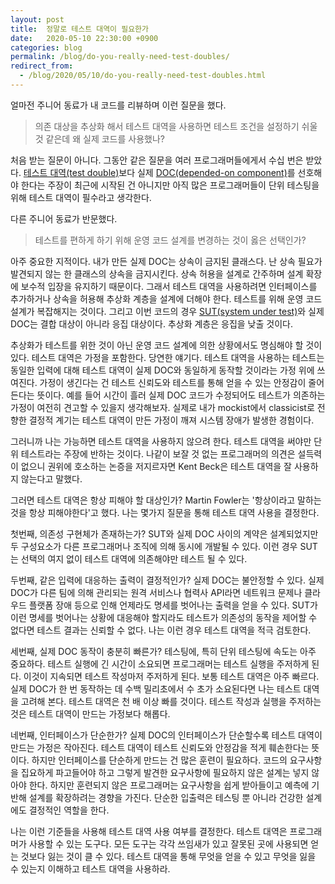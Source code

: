 ```yaml
---
layout: post
title:  정말로 테스트 대역이 필요한가
date:   2020-05-10 22:30:00 +0900
categories: blog
permalink: /blog/do-you-really-need-test-doubles/
redirect_from:
  - /blog/2020/05/10/do-you-really-need-test-doubles.html
---
```


얼마전 주니어 동료가 내 코드를 리뷰하며 이런 질문을 했다.

> 의존 대상을 추상화 해서 테스트 대역을 사용하면 테스트 조건을 설정하기 쉬울 것 같은데 왜 실제 코드를 사용했나?

처음 받는 질문이 아니다. 그동안 같은 질문을 여러 프로그래머들에게서 수십 번은 받았다. [테스트 대역(test double)](https://en.wikipedia.org/wiki/Test_double)보다 실제 [DOC(depended-on component)](http://xunitpatterns.com/DOC.html)를 선호해야 한다는 주장이 최근에 시작된 건 아니지만 아직 많은 프로그래머들이 단위 테스팅을 위해 테스트 대역이 필수라고 생각한다.

다른 주니어 동료가 반문했다.

> 테스트를 편하게 하기 위해 운영 코드 설계를 변경하는 것이 옳은 선택인가?

<!--more-->

아주 중요한 지적이다. 내가 만든 실제 DOC는 상속이 금지된 클래스다. 난 상속 필요가 발견되지 않는 한 클래스의 상속을 금지시킨다. 상속 허용을 설계로 간주하며 설계 확장에 보수적 입장을 유지하기 때문이다. 그래서 테스트 대역을 사용하려면 인터페이스를 추가하거나 상속을 허용해 추상화 계층을 설계에 더해야 한다. 테스트를 위해 운영 코드 설계가 복잡해지는 것이다. 그리고 이번 코드의 경우 [SUT(system under test)](http://xunitpatterns.com/SUT.html)와 실제 DOC는 결합 대상이 아니라 응집 대상이다. 추상화 계층은 응집을 낮출 것이다.

추상화가 테스트를 위한 것이 아닌 운영 코드 설계에 의한 상황에서도 명심해야 할 것이 있다. 테스트 대역은 가정을 포함한다. 당연한 얘기다. 테스트 대역을 사용하는 테스트는 동일한 입력에 대해 테스트 대역이 실제 DOC와 동일하게 동작할 것이라는 가정 위에 쓰여진다. 가정이 생긴다는 건 테스트 신뢰도와 테스트를 통해 얻을 수 있는 안정감이 줄어든다는 뜻이다. 예를 들어 시간이 흘러 실제 DOC 코드가 수정되어도 테스트가 의존하는 가정이 여전히 견고할 수 있을지 생각해보자. 실제로 내가 mockist에서 classicist로 전향한 결정적 계기는 테스트 대역이 만든 가정이 깨져 시스템 장애가 발생한 경험이다.

그러니까 나는 가능하면 테스트 대역을 사용하지 않으려 한다. 테스트 대역을 써야만 단위 테스트라는 주장에 반하는 것이다. 나같이 보잘 것 없는 프로그래머의 의견은 설득력이 없으니 권위에 호소하는 논증을 저지르자면 Kent Beck은 테스트 대역을 잘 사용하지 않는다고 말했다.

그러면 테스트 대역은 항상 피해야 할 대상인가? Martin Fowler는 '항상이라고 말하는 것을 항상 피해야한다'고 했다. 나는 몇가지 질문을 통해 테스트 대역 사용을 결정한다.

첫번째, 의존성 구현체가 존재하는가? SUT와 실제 DOC 사이의 계약은 설계되었지만 두 구성요소가 다른 프로그래머나 조직에 의해 동시에 개발될 수 있다. 이런 경우 SUT는 선택의 여지 없이 테스트 대역에 의존해야만 테스트 될 수 있다.

두번째, 같은 입력에 대응하는 출력이 결정적인가? 실제 DOC는 불안정할 수 있다. 실제 DOC가 다른 팀에 의해 관리되는 원격 서비스나 협력사 API라면 네트워크 문제나 클라우드 플랫폼 장애 등으로 인해 언제라도 명세를 벗어나는 출력을 얻을 수 있다. SUT가 이런 명세를 벗어나는 상황에 대응해야 할지라도 테스트가 의존성의 동작을 제어할 수 없다면 테스트 결과는 신뢰할 수 없다. 나는 이런 경우 테스트 대역을 적극 검토한다.

세번째, 실제 DOC 동작이 충분히 빠른가? 테스팅에, 특히 단위 테스팅에 속도는 아주 중요하다. 테스트 실행에 긴 시간이 소요되면 프로그래머는 테스트 실행을 주저하게 된다. 이것이 지속되면 테스트 작성마저 주저하게 된다. 보통 테스트 대역은 아주 빠르다. 실제 DOC가 한 번 동작하는 데 수백 밀리초에서 수 초가 소요된다면 나는 테스트 대역을 고려해 본다. 테스트 대역은 천 배 이상 빠를 것이다. 테스트 작성과 실행을 주저하는 것은 테스트 대역이 만드는 가정보다 해롭다.

네번째, 인터페이스가 단순한가? 실제 DOC의 인터페이스가 단순할수록 테스트 대역이 만드는 가정은 작아진다. 테스트 대역이 테스트 신뢰도와 안정감을 적게 훼손한다는 뜻이다. 하지만 인터페이스를 단순하게 만드는 건 많은 훈련이 필요하다. 코드의 요구사항을 집요하게 파고들어야 하고 그렇게 발견한 요구사항에 필요하지 않은 설계는 넣지 않아야 한다. 하지만 훈련되지 않은 프로그래머는 요구사항을 쉽게 받아들이고 예측에 기반해 설계를 확장하려는 경향을 가진다. 단순한 입출력은 테스팅 뿐 아니라 건강한 설계에도 결정적인 역할을 한다.

나는 이런 기준들을 사용해 테스트 대역 사용 여부를 결정한다. 테스트 대역은 프로그래머가 사용할 수 있는 도구다. 모든 도구는 각각 쓰임새가 있고 잘못된 곳에 사용되면 얻는 것보다 잃는 것이 클 수 있다. 테스트 대역을 통해 무엇을 얻을 수 있고 무엇을 잃을 수 있는지 이해하고 테스트 대역을 사용하라.
